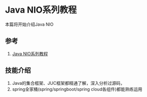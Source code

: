 # Java NIO系列教程

本篇将开始介绍Java NIO


## 参考
1. [Java NIO系列教程](http://ifeve.com/overview/)


## 技能介绍

1. Java的集合框架、JUC框架都精通了解，深入分析过源码，
1. spring全家桶(spring/springboot/spring cloud各组件)都能熟练运用